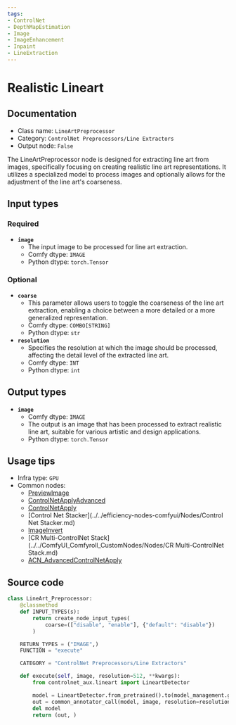```yaml
---
tags:
- ControlNet
- DepthMapEstimation
- Image
- ImageEnhancement
- Inpaint
- LineExtraction
---
```


# Realistic Lineart
## Documentation
- Class name: `LineArtPreprocessor`
- Category: `ControlNet Preprocessors/Line Extractors`
- Output node: `False`

The LineArtPreprocessor node is designed for extracting line art from images, specifically focusing on creating realistic line art representations. It utilizes a specialized model to process images and optionally allows for the adjustment of the line art's coarseness.
## Input types
### Required
- **`image`**
    - The input image to be processed for line art extraction.
    - Comfy dtype: `IMAGE`
    - Python dtype: `torch.Tensor`
### Optional
- **`coarse`**
    - This parameter allows users to toggle the coarseness of the line art extraction, enabling a choice between a more detailed or a more generalized representation.
    - Comfy dtype: `COMBO[STRING]`
    - Python dtype: `str`
- **`resolution`**
    - Specifies the resolution at which the image should be processed, affecting the detail level of the extracted line art.
    - Comfy dtype: `INT`
    - Python dtype: `int`
## Output types
- **`image`**
    - Comfy dtype: `IMAGE`
    - The output is an image that has been processed to extract realistic line art, suitable for various artistic and design applications.
    - Python dtype: `torch.Tensor`
## Usage tips
- Infra type: `GPU`
- Common nodes:
    - [PreviewImage](../../Comfy/Nodes/PreviewImage.md)
    - [ControlNetApplyAdvanced](../../Comfy/Nodes/ControlNetApplyAdvanced.md)
    - [ControlNetApply](../../Comfy/Nodes/ControlNetApply.md)
    - [Control Net Stacker](../../efficiency-nodes-comfyui/Nodes/Control Net Stacker.md)
    - [ImageInvert](../../Comfy/Nodes/ImageInvert.md)
    - [CR Multi-ControlNet Stack](../../ComfyUI_Comfyroll_CustomNodes/Nodes/CR Multi-ControlNet Stack.md)
    - [ACN_AdvancedControlNetApply](../../ComfyUI-Advanced-ControlNet/Nodes/ACN_AdvancedControlNetApply.md)



## Source code
```python
class LineArt_Preprocessor:
    @classmethod
    def INPUT_TYPES(s):
        return create_node_input_types(
            coarse=(["disable", "enable"], {"default": "disable"})
        )

    RETURN_TYPES = ("IMAGE",)
    FUNCTION = "execute"

    CATEGORY = "ControlNet Preprocessors/Line Extractors"

    def execute(self, image, resolution=512, **kwargs):
        from controlnet_aux.lineart import LineartDetector

        model = LineartDetector.from_pretrained().to(model_management.get_torch_device())
        out = common_annotator_call(model, image, resolution=resolution, coarse = kwargs["coarse"] == "enable")
        del model
        return (out, )

```
